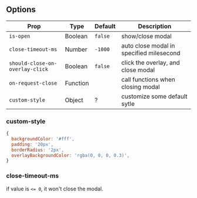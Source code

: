 ## Options
| Prop                          | Type     | Default | Description                              | 
| -----                         | -----    | ------- | -----------                              |     
| `is-open`                       | Boolean  | `false`   | show/close modal                         |
| `close-timeout-ms`              | Number   | `-1000`   | auto close modal in specified milesecond |
| `should-close-on-overlay-click` | Boolean  | `false`   | click the overlay, and close modal       |
| `on-request-close`              | Function |         | call functions when closing modal         |
| `custom-style`                  | Object   |  ?      | customize some default sytle             |

### custom-style
```javascript
{
  backgroundColor: '#fff',
  padding: '20px',
  borderRadius: '2px',
  overlayBackgroundColor: 'rgba(0, 0, 0, 0.3)',
}
```

### close-timeout-ms
if value is `<= 0`, it won't close the modal.